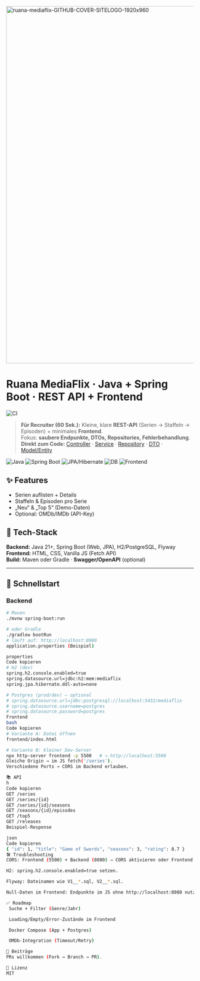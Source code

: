 <img width="1920" height="960" alt="ruana-mediaflix-GITHUB-COVER-SITELOGO-1920x960" src="https://github.com/user-attachments/assets/aa7b7d27-a96f-499d-a8f4-3e8b92ac6ed6" />

# Ruana MediaFlix · Java + Spring Boot · REST API + Frontend
![CI](https://github.com/RuanaRamos/mediaflix/actions/workflows/ci.yml/badge.svg)


> **Für Recruiter (60 Sek.):** Kleine, klare **REST-API** (Serien → Staffeln → Episoden) + minimales **Frontend**.  
> Fokus: **saubere Endpunkte, DTOs, Repositories, Fehlerbehandlung**.  
> **Direkt zum Code:** [Controller](https://github.com/RuanaRamos/mediaflix/tree/main/src/main/java/br/com/ruana/mediaflix/controller) · [Service](https://github.com/RuanaRamos/mediaflix/tree/main/src/main/java/br/com/ruana/mediaflix/service) · [Repository](https://github.com/RuanaRamos/mediaflix/tree/main/src/main/java/br/com/ruana/mediaflix/repository) · [DTO](https://github.com/RuanaRamos/mediaflix/tree/main/src/main/java/br/com/ruana/mediaflix/dto) · [Model/Entity](https://github.com/RuanaRamos/mediaflix/tree/main/src/main/java/br/com/ruana/mediaflix/model)

<p align="left">
  <img alt="Java" src="https://img.shields.io/badge/Java-17%2B-red">
  <img alt="Spring Boot" src="https://img.shields.io/badge/Spring%20Boot-API-green">
  <img alt="JPA/Hibernate" src="https://img.shields.io/badge/JPA-Hibernate-blue">
  <img alt="DB" src="https://img.shields.io/badge/DB-H2%20%7C%20PostgreSQL-lightgrey">
  <img alt="Frontend" src="https://img.shields.io/badge/Frontend-HTML%20%7C%20CSS%20%7C%20JS-informational">
</p>

## ✨ Features
- Serien auflisten + Details  
- Staffeln & Episoden pro Serie  
- „Neu“ & „Top 5“ (Demo-Daten)  
- Optional: OMDb/IMDb (API-Key)

## 🧰 Tech-Stack
**Backend:** Java 21+, Spring Boot (Web, JPA), H2/PostgreSQL, Flyway  
**Frontend:** HTML, CSS, Vanilla JS (Fetch API)  
**Build:** Maven oder Gradle · **Swagger/OpenAPI** (optional)

---

## 🚀 Schnellstart

### Backend
```bash
# Maven
./mvnw spring-boot:run

# oder Gradle
./gradlew bootRun
# läuft auf: http://localhost:8080
application.properties (Beispiel)

properties
Code kopieren
# H2 (dev)
spring.h2.console.enabled=true
spring.datasource.url=jdbc:h2:mem:mediaflix
spring.jpa.hibernate.ddl-auto=none

# Postgres (prod/dev) – optional
# spring.datasource.url=jdbc:postgresql://localhost:5432/mediaflix
# spring.datasource.username=postgres
# spring.datasource.password=postgres
Frontend
bash
Code kopieren
# Variante A: Datei öffnen
frontend/index.html

# Variante B: kleiner Dev-Server
npx http-server frontend -p 5500   # → http://localhost:5500
Gleiche Origin → im JS fetch('/series').
Verschiedene Ports → CORS im Backend erlauben.

📚 API
h
Code kopieren
GET /series
GET /series/{id}
GET /series/{id}/seasons
GET /seasons/{id}/episodes
GET /top5
GET /releases
Beispiel-Response

json
Code kopieren
{ "id": 1, "title": "Game of Swords", "seasons": 3, "rating": 8.7 }
🛠️ Troubleshooting
CORS: Frontend (5500) + Backend (8080) ⇒ CORS aktivieren oder Frontend über 8080 serven.

H2: spring.h2.console.enabled=true setzen.

Flyway: Dateinamen wie V1__*.sql, V2__*.sql.

Null-Daten im Frontend: Endpunkte im JS ohne http://localhost:8080 nutzen, wenn gleiche Origin.

✅ Roadmap
 Suche + Filter (Genre/Jahr)

 Loading/Empty/Error-Zustände im Frontend

 Docker Compose (App + Postgres)

 OMDb-Integration (Timeout/Retry)

🤝 Beiträge
PRs willkommen (Fork → Branch → PR).

📄 Lizenz
MIT
